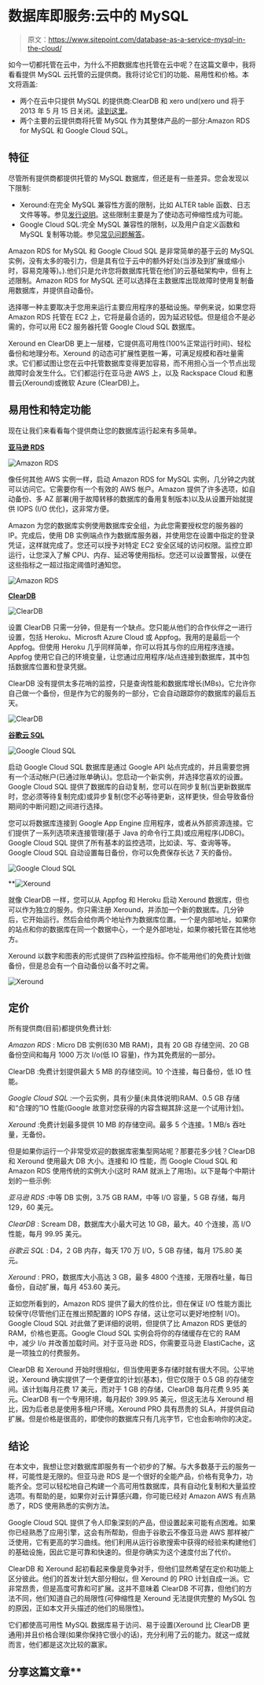 # 数据库即服务:云中的 MySQL

> 原文：<https://www.sitepoint.com/database-as-a-service-mysql-in-the-cloud/>

如今一切都托管在云中，为什么不把数据库也托管在云中呢？在这篇文章中，我将看看提供 MySQL 云托管的云提供商。我将讨论它们的功能、易用性和价格。本文将涵盖:

*   两个在云中只提供 MySQL 的提供商:ClearDB 和 xero und(xero und 将于 2013 年 5 月 15 日关闭。[读到这里](http://xeround.com/mysql-cloud-db-free-registration/)。
*   两个主要的云提供商将托管 MySQL 作为其整体产品的一部分:Amazon RDS for MySQL 和 Google Cloud SQL。

## 特征

尽管所有提供商都提供托管的 MySQL 数据库，但还是有一些差异。您会发现以下限制:

*   Xeround:在完全 MySQL 兼容性方面的限制，比如 ALTER table 函数、日志文件等等。参见[发行说明](http://xeround.com/developers/release-notes/#compatibility)。这些限制主要是为了使动态可伸缩性成为可能。
*   Google Cloud SQL:完全 MySQL 兼容性的限制，以及用户自定义函数和 MySQL 复制等功能。参见[常见问题解答](https://developers.google.com/cloud-sql/faq#supportmysqlfeatures)。

Amazon RDS for MySQL 和 Google Cloud SQL 是非常简单的基于云的 MySQL 实例，没有太多的吸引力，但是具有位于云中的额外好处(当涉及到扩展或缩小时，容易克隆等)。).他们只是允许您将数据库托管在他们的云基础架构中，但有上述限制。Amazon RDS for MySQL 还可以选择在主数据库出现故障时使用复制备用数据库，并提供自动备份。

选择哪一种主要取决于您用来运行主要应用程序的基础设施。举例来说，如果您将 Amazon RDS 托管在 EC2 上，它将是最合适的，因为延迟较低。但是组合不是必需的，你可以用 EC2 服务器托管 Google Cloud SQL 数据库。

Xeround en ClearDB 更上一层楼，它提供高可用性(100%正常运行时间)、轻松备份和地理分布。Xeround 的动态可扩展性更胜一筹，可满足规模和吞吐量需求。它们都试图让您在云中托管数据库变得更加容易，而不用担心当一个节点出现故障时会发生什么。它们都运行在亚马逊 AWS 上，以及 Rackspace Cloud 和惠普云(Xeround)或微软 Azure (ClearDB)上。

## 易用性和特定功能

现在让我们来看看每个提供商让您的数据库运行起来有多简单。

[**亚马逊 RDS**](http://aws.amazon.com/rds/)

![Amazon RDS](img/8b2dd61ede73b63ee6fb3e326969df73.png)

像任何其他 AWS 实例一样，启动 Amazon RDS for MySQL 实例，几分钟之内就可以访问它。它需要你有一个有效的 AWS 帐户。Amazon 提供了许多选项，如自动备份、多 AZ 部署(用于故障转移的数据库的备用复制版本)以及从设置开始就提供 IOPS (I/O 优化)，这非常方便。

Amazon 为您的数据库实例使用数据库安全组，为此您需要授权您的服务器的 IP。完成后，使用 DB 实例端点作为数据库服务器，并使用您在设置中指定的登录凭证，这样就完成了。您还可以授予对特定 EC2 安全区域的访问权限。监控立即运行，让您深入了解 CPU、内存、延迟等使用指标。您还可以设置警报，以便在这些指标之一超过指定阈值时通知您。

![Amazon RDS](img/9a0dec515d0696ad370cb0bbd97d2d97.png)

[**ClearDB**](http://www.cleardb.com/)

![ClearDB](img/889f63d7fc086f8449f5decc1ab12a0b.png)

设置 ClearDB 只需一分钟，但是有一个缺点。您只能从他们的合作伙伴之一进行设置，包括 Heroku、Microsft Azure Cloud 或 Appfog。我用的是最后一个 Appfog。但使用 Heroku 几乎同样简单，你可以将其与你的应用程序连接。Appfog 使用它自己的环境变量，让您通过应用程序/站点连接到数据库，其中包括数据库位置和登录凭据。

ClearDB 没有提供太多花哨的监控，只是查询性能和数据库增长(MBs)。它允许你自己做一个备份，但是作为它的服务的一部分，它会自动跟踪你的数据库的最后五天。

![ClearDB](img/5bd537b502152a435c0667c077e64f59.png)

[**谷歌云 SQL**](https://developers.google.com/cloud-sql/)

![Google Cloud SQL](img/320f2696db75bae1b3dcf4c1c086fece.png)

启动 Google Cloud SQL 数据库是通过 Google API 站点完成的，并且需要您拥有一个活动帐户(已通过账单确认)。您启动一个新实例，并选择您喜欢的设置。Google Cloud SQL 提供了数据库的自动复制，您可以在同步复制(当更新数据库时，您必须等待复制完成)或异步复制(您不必等待更新，这样更快，但会导致备份期间的中断问题)之间进行选择。

您可以将数据库连接到 Google App Engine 应用程序，或者从外部资源连接。它们提供了一系列选项来连接管理(基于 Java 的命令行工具)或应用程序(JDBC)。Google Cloud SQL 提供了所有基本的监控选项，比如读、写、查询等等。Google Cloud SQL 自动设置每日备份，你可以免费保存长达 7 天的备份。

![Google Cloud SQL](img/e41cc9a39f1cffb36fa1207e005537a5.png)

[](http://xeround.com/)

 **![Xeround](img/62ffc68d70aa24e4bdfb4cc6f6df2084.png)

就像 ClearDB 一样，您可以从 Appfog 和 Heroku 启动 Xeround 数据库，但也可以作为独立的服务。你只需注册 Xeround，并添加一个新的数据库。几分钟后，它开始运行。然后会给你两个地址作为数据库位置。一个是内部地址，如果你的站点和你的数据库在同一个数据中心，一个是外部地址，如果你被托管在其他地方。

Xeround 以数字和图表的形式提供了四种监控指标。你不能用他们的免费计划做备份，但是总会有一个自动备份以备不时之需。

![Xeround](img/3105fd61050b44ffba35e88cc9f066e6.png)

## 定价

所有提供商(目前)都提供免费计划:

*Amazon RDS* : Micro DB 实例(630 MB RAM)，具有 20 GB 存储空间、20 GB 备份空间和每月 1000 万次 I/o(低 IO 容量)，作为其免费层的一部分。

ClearDB :免费计划提供最大 5 MB 的存储空间。10 个连接，每日备份，低 IO 性能。

*Google Cloud SQL* :一个云实例，具有少量(未具体说明)RAM、0.5 GB 存储和“合理的”IO 性能(Google 故意对您获得的内容含糊其辞:这是一个试用计划)。

*Xeround* :免费计划最多提供 10 MB 的存储空间。最多 5 个连接。1 MB/s 吞吐量，无备份。

但是如果你运行一个非常受欢迎的数据库密集型网站呢？那要花多少钱？ClearDB 和 Xeround 使用最大 DB 大小。连接和 IO 性能，而 Google Cloud SQL 和 Amazon RDS 使用传统的实例大小(这时 RAM 就派上了用场)。以下是每个中期计划的一些示例:

*亚马逊 RDS* :中等 DB 实例，3.75 GB RAM，中等 I/O 容量，5 GB 存储，每月 129，60 美元。

*ClearDB* : Scream DB，数据库大小最大可达 10 GB，最大。40 个连接，高 I/O 性能，每月 99.95 美元。

*谷歌云 SQL* : D4，2 GB 内存，每天 170 万 I/O，5 GB 存储，每月 175.80 美元。

*Xeround* : PRO，数据库大小高达 3 GB，最多 4800 个连接，无限吞吐量，每日备份，自动扩展，每月 453.60 美元。

正如您所看到的，Amazon RDS 提供了最大的性价比，但在保证 I/O 性能方面比较保守(尽管他们正在推出预配置的 IOPS 存储，这让您可以更好地控制 I/O)。Google Cloud SQL 对此做了更详细的说明，但提供了比 Amazon RDS 更低的 RAM，价格也更高。Google Cloud SQL 实例会将你的存储缓存在它的 RAM 中，减少 I/o 并改善加载时间。对于亚马逊 RDS，你需要亚马逊 ElastiCache，这是一项独立的付费服务。

ClearDB 和 Xeround 开始时很相似，但当使用更多存储时就有很大不同。公平地说，Xeround 确实提供了一个更便宜的计划(基本)，但它仅限于 0.5 GB 的存储空间。该计划每月花费 17 美元，而对于 1 GB 的存储，ClearDB 每月花费 9.95 美元。ClearDB 有一个专用环境，每月起价 399.95 美元，但这无法与 Xeround 相比，因为后者总是使用多租户环境。Xeround PRO 具有昂贵的 SLA，并提供自动扩展。但是价格是很高的，即使你的数据库只有几兆字节，它也会影响你的决定。

## 结论

在本文中，我想让您对数据库即服务有一个初步的了解。与大多数基于云的服务一样，可能性是无限的。但亚马逊 RDS 是一个很好的全能产品，价格有竞争力，功能齐全。您可以轻松地自己构建一个高可用性数据库，具有自动化复制和大量监控选项。有帮助的是，如果你对云计算感兴趣，你可能已经对 Amazon AWS 有点熟悉了，RDS 使用熟悉的实例方法。

Google Cloud SQL 提供了令人印象深刻的产品，但设置起来可能有点困难。如果你已经熟悉了应用引擎，这会有所帮助，但由于谷歌云不像亚马逊 AWS 那样被广泛使用，它有更高的学习曲线。他们利用从运行谷歌搜索中获得的经验来构建他们的基础设施，因此它是可靠和快速的。但是你确实为这个速度付出了代价。

ClearDB 和 Xeround 起初看起来像是竞争对手，但他们显然希望在定价和功能上区分彼此。他们的首发计划大部分相似，但 Xeround 的 PRO 计划自成一派。它非常昂贵，但是高度可靠和可扩展。这并不意味着 ClearDB 不可靠，但他们的方法不同，他们知道自己的局限性(可伸缩性是 Xeround 无法提供完整的 MySQL 包的原因，正如本文开头描述的他们的局限性)。

它们都使高可用性 MySQL 数据库易于访问、易于设置(Xeround 比 ClearDB 更通用)并且价格合理(如果你保持它很小的话)，充分利用了云的能力。就这一成就而言，他们都是这次比较的赢家。

## 分享这篇文章**